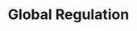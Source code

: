---
templateKey: 'global-regulation'
path: /regulation/global-regulation
title: Global Regulation
image: /img/regulation/global-regulation_hero-image@2x.jpg
mainpitch:
  description: >
    Lorem ipsum dolor sit amet, consectetur adipiscing elit. Integer pharetra ex vel justo ultricies suscipit. Vestibulum ante ipsum primis in faucibus orci luctus et ultrices posuere cubilia curae; Duis fermentum condimentum sem sed pretium. Pellentesque habitant morbi tristique senectus et netus et malesuada fames ac turpis egestas. In ut consectetur lectus. Maecenas sagittis ex nec nisl consequat, in egestas sem suscipit. Praesent maximus quam et velit vehicula, at rutrum lectus fermentum. Etiam porttitor vehicula magna, nec fermentum mauris mollis quis. Vestibulum aliquam consequat eros sed mollis.


    Proin condimentum libero elementum justo eleifend, eget ultrices elit lobortis. Curabitur vulputate mollis nunc. Nam mollis risus sit amet iaculis tempus. Ut commodo, ante auctor pellentesque auctor, magna ex varius ligula, nec ornare ligula nunc sit amet enim. Duis laoreet commodo libero a dignissim. Aliquam sagittis bibendum tellus, id maximus purus dignissim vitae. Etiam sed viverra dolor, ut elementum ante. Duis eget arcu ac orci fermentum dignissim. Nulla blandit, neque ut accumsan cursus, tellus turpis auctor nisl, at eleifend dolor diam sed est. Donec bibendum velit lectus, nec blandit mauris lobortis sed. Nam ac neque tristique, tempor libero non, vehicula ex. Mauris diam mauris, gravida ut leo molestie, dapibus elementum massa. Etiam a magna dolor. Aliquam luctus elit non eros auctor condimentum. 


---